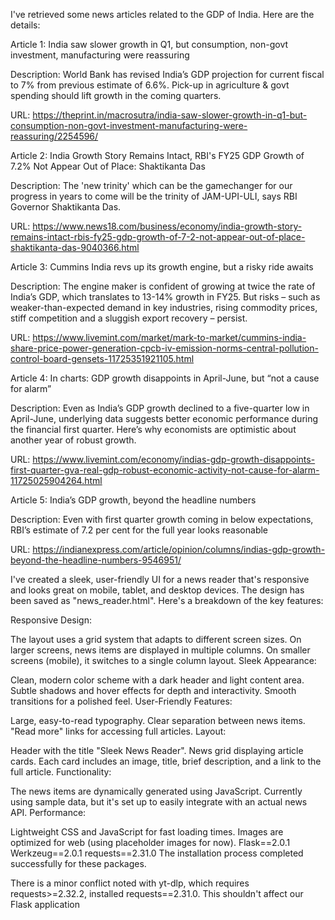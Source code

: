 I've retrieved some news articles related to the GDP of India. Here are the details:

Article 1:
India saw slower growth in Q1, but consumption, non-govt investment, manufacturing were reassuring

Description:
World Bank has revised India’s GDP projection for current fiscal to 7% from previous estimate of 6.6%. Pick-up in agriculture & govt spending should lift growth in the coming quarters.

URL:
https://theprint.in/macrosutra/india-saw-slower-growth-in-q1-but-consumption-non-govt-investment-manufacturing-were-reassuring/2254596/

Article 2:
India Growth Story Remains Intact, RBI's FY25 GDP Growth of 7.2% Not Appear Out of Place: Shaktikanta Das

Description:
The 'new trinity' which can be the gamechanger for our progress in years to come will be the trinity of JAM-UPI-ULI, says RBI Governor Shaktikanta Das.

URL:
https://www.news18.com/business/economy/india-growth-story-remains-intact-rbis-fy25-gdp-growth-of-7-2-not-appear-out-of-place-shaktikanta-das-9040366.html

Article 3:
Cummins India revs up its growth engine, but a risky ride awaits

Description:
The engine maker is confident of growing at twice the rate of India’s GDP, which translates to 13-14% growth in FY25. But risks – such as weaker-than-expected demand in key industries, rising commodity prices, stiff competition and a sluggish export recovery – persist.

URL:
https://www.livemint.com/market/mark-to-market/cummins-india-share-price-power-generation-cpcb-iv-emission-norms-central-pollution-control-board-gensets-11725351921105.html

Article 4:
In charts: GDP growth disappoints in April-June, but “not a cause for alarm”

Description:
Even as India’s GDP growth declined to a five-quarter low in April-June, underlying data suggests better economic performance during the financial first quarter. Here’s why economists are optimistic about another year of robust growth.

URL:
https://www.livemint.com/economy/indias-gdp-growth-disappoints-first-quarter-gva-real-gdp-robust-economic-activity-not-cause-for-alarm-11725025904264.html

Article 5:
India’s GDP growth, beyond the headline numbers

Description:
Even with first quarter growth coming in below expectations, RBI’s estimate of 7.2 per cent for the full year looks reasonable

URL:
https://indianexpress.com/article/opinion/columns/indias-gdp-growth-beyond-the-headline-numbers-9546951/

I've created a sleek, user-friendly UI for a news reader that's responsive and looks great on mobile, tablet, and desktop devices. The design has been saved as "news_reader.html". Here's a breakdown of the key features:

Responsive Design:

The layout uses a grid system that adapts to different screen sizes.
On larger screens, news items are displayed in multiple columns.
On smaller screens (mobile), it switches to a single column layout.
Sleek Appearance:

Clean, modern color scheme with a dark header and light content area.
Subtle shadows and hover effects for depth and interactivity.
Smooth transitions for a polished feel.
User-Friendly Features:

Large, easy-to-read typography.
Clear separation between news items.
"Read more" links for accessing full articles.
Layout:

Header with the title "Sleek News Reader".
News grid displaying article cards.
Each card includes an image, title, brief description, and a link to the full article.
Functionality:

The news items are dynamically generated using JavaScript.
Currently using sample data, but it's set up to easily integrate with an actual news API.
Performance:

Lightweight CSS and JavaScript for fast loading times.
Images are optimized for web (using placeholder images for now).
Flask==2.0.1
Werkzeug==2.0.1
requests==2.31.0
The installation process completed successfully for these packages.

There is a minor conflict noted with yt-dlp, which requires requests>=2.32.2,  installed requests==2.31.0. This shouldn't affect our Flask application

